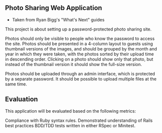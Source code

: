 Photo Sharing Web Application 
-----------------------------

* Taken from Ryan Bigg's "What's Next" guides

This project is about setting up a password-protected photo sharing site.

Photos should only be visible to people who know the password to access the site. Photos should be presented in a 4-column layout to guests using thumbnail versions of the images,
and should be grouped by the month and year in which they were taken, with the photos sorted by their upload time in descending order.
Clicking on a photo should show only that photo, but instead of the thumbnail version it should show the full-size version.

Photos should be uploaded through an admin interface, which is protected by a separate password. It should be possible to upload multiple files at the same time.

Evaluation
----------

This application will be evaluated based on the following metrics:

Compliance with Ruby syntax rules.
Demonstrated understanding of Rails best practices
BDD/TDD tests written in either RSpec or Minitest.
